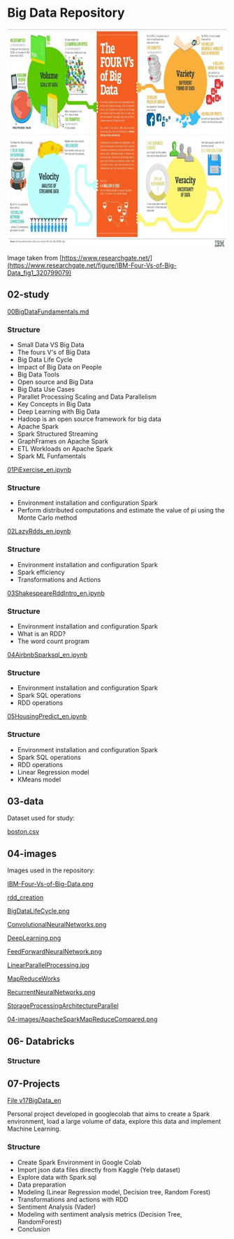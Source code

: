 # Big Data Repository

<img src="https://raw.githubusercontent.com/E-man85/Big-Data/main/04-images/IBM-Four-Vs-of-Big-Data.png" width="800" height="500">

Image taken from [https://www.researchgate.net/](https://www.researchgate.net/figure/IBM-Four-Vs-of-Big-Data_fig1_320799079)

## 02-study

[00BigDataFundamentals.md](https://github.com/E-man85/Big-Data/blob/main/02-study/00BigDataFundamentals.md)

### Structure

- Small Data VS Big Data
- The fours V's of Big Data
- Big Data Life Cycle
- Impact of Big Data on People
- Big Data Tools
- Open source and Big Data
- Big Data Use Cases
- Parallet Processing Scaling and Data Parallelism
- Key Concepts in Big Data
- Deep Learning with Big Data
- Hadoop is an open source framework for big data
- Apache Spark
- Spark Structured Streaming
- GraphFrames on Apache Spark
- ETL Workloads on Apache Spark
- Spark ML Funfamentals

[01PiExercise_en.ipynb](https://github.com/E-man85/Big-Data/blob/main/02-study/01PiExercise_en.ipynb)

### Structure

- Environment installation and configuration Spark
- Perform distributed computations and estimate the value of pi using the Monte Carlo method

[02LazyRdds_en.ipynb](https://github.com/E-man85/Big-Data/blob/main/02-study/02LazyRdds_en.ipynb)

### Structure

- Environment installation and configuration Spark
- Spark efficiency
- Transformations and Actions

[03ShakespeareRddIntro_en.ipynb](https://github.com/E-man85/Big-Data/blob/main/02-study/03ShakespeareRddIntro_en.ipynb)

### Structure

- Environment installation and configuration Spark
- What is an RDD?
- The word count program

[04AirbnbSparksql_en.ipynb](https://github.com/E-man85/Big-Data/blob/main/02-study/04AirbnbSparksql_en.ipynb)

### Structure

- Environment installation and configuration Spark
- Spark SQL operations
- RDD operations

[05HousingPredict_en.ipynb](https://github.com/E-man85/Big-Data/blob/main/02-study/05HousingPredict_en.ipynb)

### Structure

- Environment installation and configuration Spark
- Spark SQL operations
- RDD operations
- Linear Regression model
- KMeans model

## 03-data

Dataset used for study:

[boston.csv](https://raw.githubusercontent.com/E-man85/Big-Data/main/03-data/boston.csv)

## 04-images

Images used in the repository:

[IBM-Four-Vs-of-Big-Data.png](https://raw.githubusercontent.com/E-man85/Big-Data/main/04-images/IBM-Four-Vs-of-Big-Data.png)

[rdd_creation](https://raw.githubusercontent.com/E-man85/Big-Data/main/04-images/rdd_creation.png)

[BigDataLifeCycle.png](https://raw.githubusercontent.com/E-man85/Big-Data/main/04-images/BigDataLifeCycle.png)

[ConvolutionalNeuralNetworks.png](https://raw.githubusercontent.com/E-man85/Big-Data/main/04-images/ConvolutionalNeuralNetworks.png)

[DeepLearning.png](https://raw.githubusercontent.com/E-man85/Big-Data/main/04-images/DeepLearning.png)

[FeedForwardNeuralNetwork.png](https://raw.githubusercontent.com/E-man85/Big-Data/main/04-images/FeedForwardNeuralNetwork.png)

[LinearParallelProcessing.jpg](https://raw.githubusercontent.com/E-man85/Big-Data/main/04-images/LinearParallelProcessing.jpg)

[MapReduceWorks](https://raw.githubusercontent.com/E-man85/Big-Data/main/04-images/MapReduceWorks.png)

[RecurrentNeuralNetworks.png](https://raw.githubusercontent.com/E-man85/Big-Data/main/04-images/RecurrentNeuralNetworks.png)

[StorageProcessingArchitectureParallel](https://raw.githubusercontent.com/E-man85/Big-Data/main/04-images/StorageProcessingArchitectureParallel.png)

[04-images/ApacheSparkMapReduceCompared.png](https://raw.githubusercontent.com/E-man85/Big-Data/main/04-images/ApacheSparkMapReduceCompared.png)

## 06- Databricks 

### Structure


## 07-Projects

[File v17BigData_en](https://github.com/E-man85/Big-Data/blob/main/07-projects/v17BigData_en.ipynb)

Personal project developed in googlecolab that aims to create a Spark environment, load a large volume of data, explore this data and implement Machine Learning.

### Structure

- Create Spark Environment in Google Colab
- Import json data files directly from Kaggle (Yelp dataset)
- Explore data with Spark.sql
- Data preparation
- Modeling (Linear Regression model, Decision tree, Random Forest)
- Transformations and actions with RDD
- Sentiment Analysis (Vader)
- Modeling with sentiment analysis metrics (Decision Tree, RandomForest)
- Conclusion